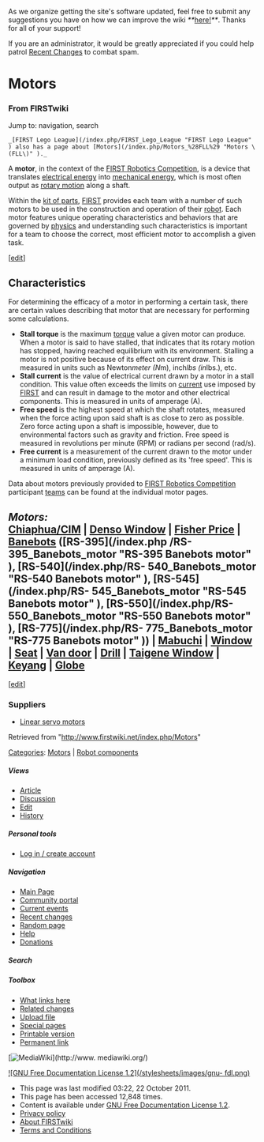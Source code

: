 As we organize getting the site's software updated, feel free to submit any
suggestions you have on how we can improve the wiki
_**_[here!](/index.php/User:Hallry/Suggestions "User:Hallry/Suggestions"
)_**_. Thanks for all of your support!

If you are an administrator, it would be greatly appreciated if you could help
patrol [Recent Changes](/index.php/Special:Recentchanges
"Special:Recentchanges" ) to combat spam.

# Motors

### From FIRSTwiki

Jump to: navigation, search

    _[FIRST Lego League](/index.php/FIRST_Lego_League "FIRST Lego League" ) also has a page about [Motors](/index.php/Motors_%28FLL%29 "Motors \(FLL\)" )._

  
A **motor**, in the context of the [FIRST Robotics
Competition](/index.php/FIRST_Robotics_Competition "FIRST Robotics
Competition" ), is a device that translates [electrical
energy](http://www.wikipedia.org/wiki/Electricity "wikipedia:Electricity" )
into [mechanical energy](http://www.wikipedia.org/wiki/Mechanical_engergy
"wikipedia:Mechanical_engergy" ), which is most often output as [rotary
motion](http://www.wikipedia.org/wiki/rotation "wikipedia:rotation" ) along a
shaft.

Within the [kit of parts](/index.php/Kit_of_parts "Kit of parts" ),
[FIRST](/index.php/FIRST "FIRST" ) provides each team with a number of such
motors to be used in the construction and operation of their
[robot](/index.php/Robot "Robot" ). Each motor features unique operating
characteristics and behaviors that are governed by
[physics](/index.php/Physics "Physics" ) and understanding such
characteristics is important for a team to choose the correct, most efficient
motor to accomplish a given task.

[[edit](/index.php?title=Motors&action=edit&section=1 "Edit section:
Characteristics" )]

##  Characteristics

For determining the efficacy of a motor in performing a certain task, there
are certain values describing that motor that are necessary for performing
some calculations.

  * **Stall torque** is the maximum [torque](/index.php/Torque "Torque" ) value a given motor can produce. When a motor is said to have stalled, that indicates that its rotary motion has stopped, having reached equilibrium with its environment. Stalling a motor is not positive because of its effect on current draw. This is measured in units such as Newton*meter (N*m), inch*lbs (in*lbs.), etc. 
  * **Stall current** is the value of electrical current drawn by a motor in a stall condition. This value often exceeds the limits on [current](http://www.wikipedia.org/wiki/Electric_current "wikipedia:Electric_current" ) use imposed by [FIRST](/index.php/FIRST "FIRST" ) and can result in damage to the motor and other electrical components. This is measured in units of amperage (A). 
  * **Free speed** is the highest speed at which the shaft rotates, measured when the force acting upon said shaft is as close to zero as possible. Zero force acting upon a shaft is impossible, however, due to environmental factors such as gravity and friction. Free speed is measured in revolutions per minute (RPM) or radians per second (rad/s). 
  * **Free current** is a measurement of the current drawn to the motor under a minimum load condition, previously defined as its 'free speed'. This is measured in units of amperage (A). 

Data about motors previously provided to [FIRST Robotics
Competition](/index.php/FIRST_Robotics_Competition "FIRST Robotics
Competition" ) participant [teams](/index.php/Team "Team" ) can be found at
the individual motor pages.

_**Motors:**_  
[Chiaphua/CIM](/index.php/CIM_motor "CIM motor" ) | [Denso
Window](/index.php/Denso_window_motor "Denso window motor" ) | [Fisher
Price](/index.php/Fisher_Price_motor "Fisher Price motor" ) |
[Banebots](/index.php/Banebots_motor "Banebots motor" ) ([RS-395](/index.php
/RS-395_Banebots_motor "RS-395 Banebots motor" ), [RS-540](/index.php/RS-
540_Banebots_motor "RS-540 Banebots motor" ), [RS-545](/index.php/RS-
545_Banebots_motor "RS-545 Banebots motor" ), [RS-550](/index.php/RS-
550_Banebots_motor "RS-550 Banebots motor" ), [RS-775](/index.php/RS-
775_Banebots_motor "RS-775 Banebots motor" )) |
[Mabuchi](/index.php/Mabuchi_motors "Mabuchi motors" ) |
[Window](/index.php/Window_motor "Window motor" ) |
[Seat](/index.php?title=Seat_motor&action=edit "Seat motor" ) | [Van
door](/index.php/Van_door_motor "Van door motor" ) |
[Drill](/index.php/Drill_motor "Drill motor" ) | [Taigene
Window](/index.php?title=Taigene_window_motor&action=edit "Taigene window
motor" ) | [Keyang](/index.php?title=Keyang_motor&action=edit "Keyang motor" )
| [Globe](/index.php/Globe_motor "Globe motor" )  
---  
  
[[edit](/index.php?title=Motors&action=edit&section=2 "Edit section:
Suppliers" )]

### Suppliers

  * [Linear servo motors](http://www.intellidrives.com "http://www.intellidrives.com" )

Retrieved from "<http://www.firstwiki.net/index.php/Motors>"

[Categories](/index.php?title=Special:Categories&article=Motors
"Special:Categories" ): [Motors](/index.php/Category:Motors "Category:Motors"
) | [Robot components](/index.php/Category:Robot_components "Category:Robot
components" )

##### Views

  * [Article](/index.php/Motors)
  * [Discussion](/index.php/Talk:Motors)
  * [Edit](/index.php?title=Motors&action=edit)
  * [History](/index.php?title=Motors&action=history)

##### Personal tools

  * [Log in / create account](/index.php?title=Special:Userlogin&returnto=Motors)

[](/index.php/Main_Page "Main Page" )

##### Navigation

  * [Main Page](/index.php/Main_Page)
  * [Community portal](/index.php/FIRSTwiki:Community_portal)
  * [Current events](/index.php/Current_events)
  * [Recent changes](/index.php/Special:Recentchanges)
  * [Random page](/index.php/Special:Random)
  * [Help](/index.php/FIRSTwiki:Help)
  * [Donations](/index.php/FIRSTwiki:Site_support)

##### Search



##### Toolbox

  * [What links here](/index.php/Special:Whatlinkshere/Motors)
  * [Related changes](/index.php/Special:Recentchangeslinked/Motors)
  * [Upload file](/index.php/Special:Upload)
  * [Special pages](/index.php/Special:Specialpages)
  * [Printable version](/index.php?title=Motors&printable=yes)
  * [Permanent link](/index.php?title=Motors&oldid=82901)

[![MediaWiki](/skins/common/images/poweredby_mediawiki_88x31.png)](http://www.
mediawiki.org/)

[![GNU Free Documentation License 1.2](/stylesheets/images/gnu-
fdl.png)](http://www.gnu.org/copyleft/fdl.html)

  * This page was last modified 03:22, 22 October 2011.
  * This page has been accessed 12,848 times.
  * Content is available under [GNU Free Documentation License 1.2](http://www.gnu.org/copyleft/fdl.html "http://www.gnu.org/copyleft/fdl.html" ).
  * [Privacy policy](/index.php/FIRSTwiki:Privacy_policy "FIRSTwiki:Privacy policy" )
  * [About FIRSTwiki](/index.php/FIRSTwiki:About "FIRSTwiki:About" )
  * [Terms and Conditions](/index.php/FIRSTwiki:Terms_and_conditions "FIRSTwiki:Terms and conditions" )


